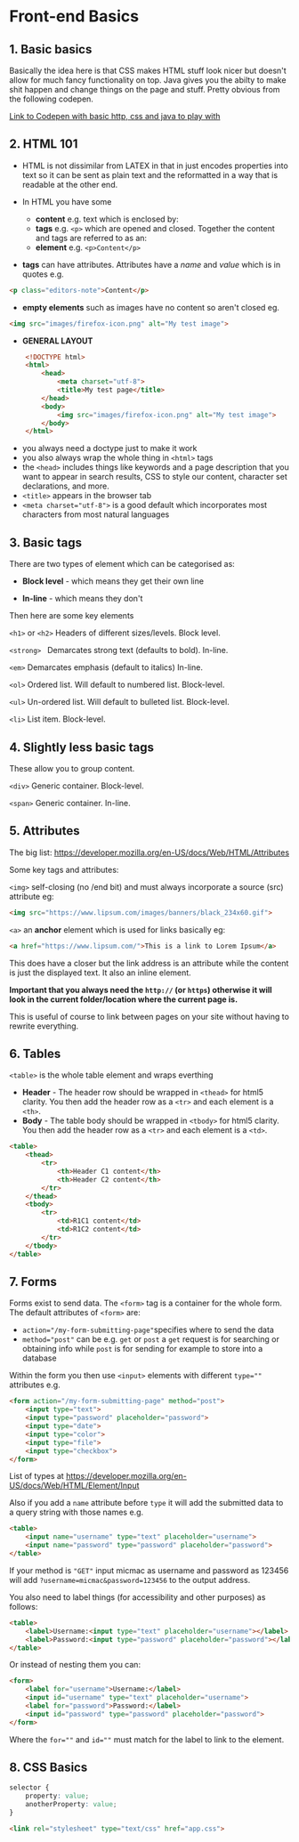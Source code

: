 # Front-end Basics

## 1. Basic basics

Basically the idea here is that CSS makes HTML stuff look nicer but doesn't allow for much fancy functionality on top.  Java gives you the abilty to make shit happen and change things on the page and stuff.  Pretty obvious from the following codepen.

[Link to Codepen with basic http, css and java to play with](https://codepen.io/Colt/pen/WQQVvE)

## 2. HTML 101

* HTML is not dissimilar from LATEX in that in just encodes properties into text so it can be sent as plain text and the reformatted in a way that is readable at the other end.

* In HTML you have some 
    * **content** e.g. text which is enclosed by:
    * **tags** e.g. `<p>` which are opened and closed. Together the content and tags are referred to as an:
    * **element** e.g. `<p>Content</p>`

* **tags** can have attributes. Attributes have a *name* and *value* which is in quotes e.g. 

```html
<p class="editors-note">Content</p>
```   

* **empty elements** such as images have no content so aren't closed eg.

```html
<img src="images/firefox-icon.png" alt="My test image">
```
* **GENERAL LAYOUT**

```html
    <!DOCTYPE html>
    <html>
        <head>
            <meta charset="utf-8">
            <title>My test page</title>
        </head>
        <body>
            <img src="images/firefox-icon.png" alt="My test image">
        </body>
    </html>
```

* you always need a doctype just to make it work
* you also always wrap the whole thing in `<html>` tags
* the `<head>` includes things like keywords and a page description that you want to appear in search results, CSS to style our content, character set declarations, and more.
* `<title>` appears in the browser tab
* `<meta charset="utf-8">` is a good default which incorporates most characters from most natural languages 

## 3. Basic tags

There are two types of element which can be categorised as:

* **Block level** - which means they get their own line

* **In-line** - which means they don't

Then here are some key elements

```<h1>``` or ```<h2>``` Headers of different sizes/levels. Block level.

```<strong> ```
Demarcates strong text (defaults to bold). In-line.

```<em>```
Demarcates emphasis (default to italics) In-line.

```<ol>``` Ordered list. Will default to numbered list. Block-level.

```<ul>``` Un-ordered list. Will default to bulleted list. Block-level.

```<li>``` List item. Block-level.

## 4. Slightly less basic tags

These allow you to group content.

```<div>```
Generic container. Block-level.

```<span>```
Generic container. In-line.


## 5. Attributes

The big list: 
https://developer.mozilla.org/en-US/docs/Web/HTML/Attributes

Some key tags and attributes:

```<img>``` self-closing (no /end bit) and must always incorporate a source (src) attribute eg:

```html
<img src="https://www.lipsum.com/images/banners/black_234x60.gif">
```

```<a>``` an **anchor** element which is used for links basically eg:

```html
<a href="https://www.lipsum.com/">This is a link to Lorem Ipsum</a>
```
This does have a closer but the link address is an attribute while the content is just the displayed text. It also an inline element.

**Important that you always need the ```http://``` (or ```https```) otherwise it will look in the current folder/location where the current page is.**

This is useful of course to link between pages on your site without having to rewrite everything.

## 6. Tables

```<table>``` is the whole table element and wraps everthing

* **Header** - The header row should be wrapped in ```<thead>``` for html5 clarity. You then add the header row as a ```<tr>``` and each element is a ```<th>```.
* **Body** - The table body should be wrapped in ```<tbody>``` for html5 clarity. You then add the header row as a ```<tr>``` and each element is a ```<td>```.

```html
<table>
    <thead>
        <tr>
            <th>Header C1 content</th>
            <th>Header C2 content</th>
        </tr>
    </thead>
    <tbody>
        <tr>
            <td>R1C1 content</td>
            <td>R1C2 content</td>
        </tr>
    </tbody>
</table>
```

## 7. Forms

Forms exist to send data. The ```<form>``` tag is a container for the whole form. The default attributes of ```<form>``` are:

* ```action="/my-form-submitting-page"```specifies where to send the data
* ```method="post"``` can be e.g. ```get``` or ```post``` a ```get``` request is for searching or obtaining info while ```post``` is for sending for example to store into a database

Within the form you then use ```<input>``` elements with different ```type=""``` attributes e.g.

```html
<form action="/my-form-submitting-page" method="post">
    <input type="text">
    <input type="password" placeholder="password">
    <input type="date">
    <input type="color">
    <input type="file">
    <input type="checkbox">
</form>
```
List of types at https://developer.mozilla.org/en-US/docs/Web/HTML/Element/Input

Also if you add a ```name``` attribute before ```type``` it will add the submitted data to a query string with those names e.g.

```html
<table>
    <input name="username" type="text" placeholder="username">
    <input name="password" type="password" placeholder="password">
</table>
```

If your method is ```"GET"``` input micmac as username and password as 123456 will add ```?username=micmac&password=123456``` to the output address.

You also need to label things (for accessibility and other purposes) as follows:

```html
<table>
    <label>Username:<input type="text" placeholder="username"></label>
    <label>Password:<input type="password" placeholder="password"></label>
</table>
```

Or instead of nesting them you can:

```html
<form>
    <label for="username">Username:</label>
    <input id="username" type="text" placeholder="username">
    <label for="password">Password:</label>
    <input id="password" type="password" placeholder="password">
</form>
```

Where the ```for=""``` and ```id=""``` must match for the label to link to the element.

## 8. CSS Basics

```css
selector {
    property: value;
    anotherProperty: value;
}
```

```html
<link rel="stylesheet" type="text/css" href="app.css">
```